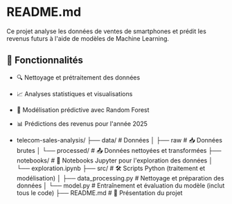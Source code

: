 # README.md
Ce projet analyse les données de ventes de smartphones et prédit les revenus futurs à l'aide de modèles de Machine Learning.
## 🚀 Fonctionnalités

- 🔍 Nettoyage et prétraitement des données
- 📈 Analyses statistiques et visualisations
- 🤖 Modélisation prédictive avec Random Forest
- 📊 Prédictions des revenus pour l'année 2025

- telecom-sales-analysis/
├── data/                   #  Données
│   ├── raw             # 📥 Données brutes
│   └── processed/         # 📤 Données nettoyées et transformées
├── notebooks/              # 📓 Notebooks Jupyter pour l'exploration des données
│   └── exploration.ipynb
├── src/                    # 🛠️ Scripts Python (traitement et modélisation)
│   ├── data_processing.py  # Nettoyage et préparation des données
│   └── model.py   # Entraînement et évaluation du modèle (inclut tous le code)
├── README.md               # 📝 Présentation du projet
  
